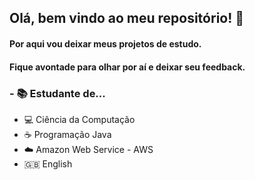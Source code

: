 ## Olá, bem vindo ao meu repositório! 👋

#### Por aqui vou deixar meus projetos de estudo.
#### Fique avontade para olhar por aí e deixar seu feedback.


### - 📚 Estudante de...
  - 💻 Ciência da Computação
  - ☕ Programação Java
  - ☁️ Amazon Web Service - AWS
  - 🇬🇧 English 
  
  
  
  
  
  

<!--
**phillipearaujo/phillipearaujo** is a ✨ _special_ ✨ repository because its `README.md` (this file) appears on your GitHub profile.

Here are some ideas to get you started:

- 🔭 I’m currently working on ...
- 🌱 I’m currently learning ...
- 👯 I’m looking to collaborate on ...
- 🤔 I’m looking for help with ...
- 💬 Ask me about ...
- 📫 How to reach me: ...
- 😄 Pronouns: ...
- ⚡ Fun fact: ...
-->
